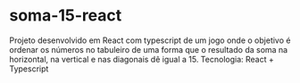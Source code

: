# soma-15-react

Projeto desenvolvido em React com typescript de um jogo onde o objetivo é ordenar os números no tabuleiro de uma forma que o resultado da soma na horizontal, na vertical e nas diagonais dê igual a 15.
Tecnologia: React + Typescript

